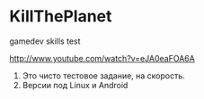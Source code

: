 KillThePlanet
=============

gamedev skills test 

http://www.youtube.com/watch?v=eJA0eaFOA6A

1. Это чисто тестовое задание, на скорость.
2. Версии под Linux и Android
 
